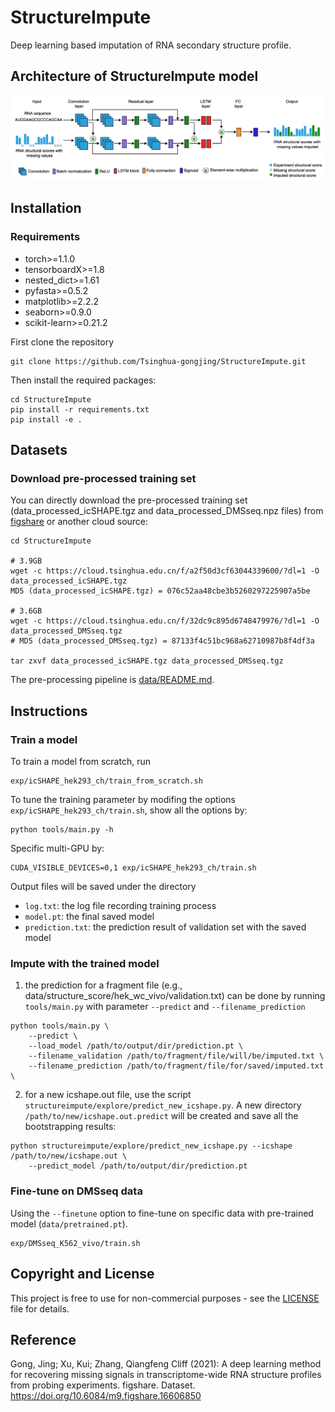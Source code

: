 # StructureImpute
Deep learning based imputation of RNA secondary structure profile.

##  Architecture of StructureImpute model

![](misc/StructureImpute_framework.png)


## Installation


### Requirements

* torch>=1.1.0
* tensorboardX>=1.8
* nested_dict>=1.61
* pyfasta>=0.5.2
* matplotlib>=2.2.2
* seaborn>=0.9.0
* scikit-learn>=0.21.2

First clone the repository

```
git clone https://github.com/Tsinghua-gongjing/StructureImpute.git
```

Then install the required packages:

```
cd StructureImpute
pip install -r requirements.txt
pip install -e .
```

## Datasets


### Download pre-processed training set


You can directly download the pre-processed training set (data_processed_icSHAPE.tgz and data_processed_DMSseq.npz files) from [figshare](https://doi.org/10.6084/m9.figshare.16606850) or another cloud source:

```
cd StructureImpute

# 3.9GB
wget -c https://cloud.tsinghua.edu.cn/f/a2f50d3cf63044339600/?dl=1 -O data_processed_icSHAPE.tgz
MD5 (data_processed_icSHAPE.tgz) = 076c52aa48cbe3b5260297225907a5be

# 3.6GB
wget -c https://cloud.tsinghua.edu.cn/f/32dc9c895d6748479976/?dl=1 -O data_processed_DMSseq.tgz
# MD5 (data_processed_DMSseq.tgz) = 87133f4c51bc968a62710987b8f4df3a

tar zxvf data_processed_icSHAPE.tgz data_processed_DMSseq.tgz
```

The pre-processing pipeline is [data/README.md](data/README.md).

## Instructions

### Train a model

To train a model from scratch, run

```
exp/icSHAPE_hek293_ch/train_from_scratch.sh
```

To tune the training parameter by modifing the options `exp/icSHAPE_hek293_ch/train.sh`, show all the options by: 

```
python tools/main.py -h
```

Specific multi-GPU by:

```
CUDA_VISIBLE_DEVICES=0,1 exp/icSHAPE_hek293_ch/train.sh
```

Output files will be saved under the directory

* `log.txt`: the log file recording training process
* `model.pt`: the final saved model
* `prediction.txt`: the prediction result of validation set with the saved model

### Impute with the trained model

1. the prediction for a fragment file (e.g., data/structure\_score/hek\_wc\_vivo/validation.txt) can be done by running `tools/main.py` with parameter `--predict` and `--filename_prediction`

```
python tools/main.py \
    --predict \
    --load_model /path/to/output/dir/prediction.pt \
    --filename_validation /path/to/fragment/file/will/be/imputed.txt \
    --filename_prediction /path/to/fragment/file/for/saved/imputed.txt \
```

2. for a new icshape.out file, use the script `structureimpute/explore/predict_new_icshape.py`. A new directory `/path/to/new/icshape.out.predict` will be created and save all the bootstrapping results:

```
python structureimpute/explore/predict_new_icshape.py --icshape /path/to/new/icshape.out \
	--predict_model /path/to/output/dir/prediction.pt
```

### Fine-tune on DMSseq data

Using the `--finetune` option to fine-tune on specific data with pre-trained model (`data/pretrained.pt`).
```
exp/DMSseq_K562_vivo/train.sh
```



## Copyright and License

This project is free to use for non-commercial purposes - see the [LICENSE](https://github.com/Tsinghua-gongjing/StructureImpute/blob/master/LICENSE) file for details.

## Reference

Gong, Jing; Xu, Kui; Zhang, Qiangfeng Cliff (2021): A deep learning method for recovering missing signals in transcriptome-wide RNA structure profiles from probing experiments. figshare. Dataset. https://doi.org/10.6084/m9.figshare.16606850

